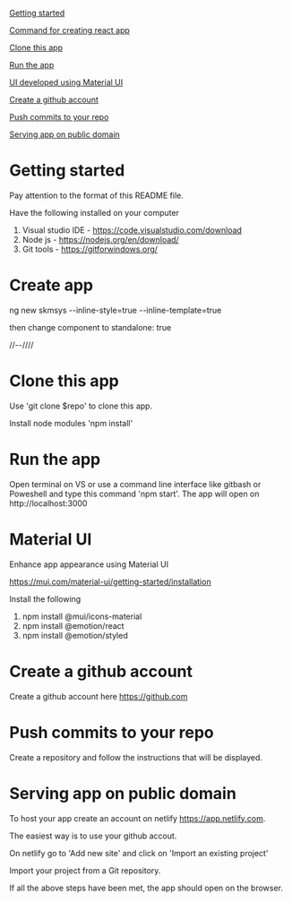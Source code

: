 [Getting started](#getting-started)

[Command for creating react app](#create-app)

[Clone this app](#clone-this-app)

[Run the app](#run-the-app)

[UI developed using Material UI](#material-ui)

[Create a github account](#create-a-github-account)

[Push commits to your repo](#push-commits-to-your-repo)

[Serving app on public domain](#serving-app-on-public-domain)

# Getting started

Pay attention to the format of this README file.

Have the following installed on your computer

1. Visual studio IDE - https://code.visualstudio.com/download
2. Node js - https://nodejs.org/en/download/
3. Git tools - https://gitforwindows.org/

# Create app

ng new skmsys --inline-style=true --inline-template=true

then change component to standalone: true

//--////

# Clone this app

Use 'git clone $repo' to clone this app.

Install node modules 'npm install'

# Run the app

Open terminal on VS or use a command line interface like gitbash or Poweshell and type this command 'npm start'. The app will open on http://localhost:3000

# Material UI

Enhance app appearance using Material UI

https://mui.com/material-ui/getting-started/installation

Install the following

1. npm install @mui/icons-material
2. npm install @emotion/react
3. npm install @emotion/styled

# Create a github account

Create a github account here https://github.com

# Push commits to your repo

Create a repository and follow the instructions that will be displayed.

# Serving app on public domain

To host your app create an account on netlify https://app.netlify.com.

The easiest way is to use your github accout.

On netlify go to 'Add new site' and click on 'Import an existing project'

Import your project from a Git repository.

If all the above steps have been met, the app should open on the browser.

